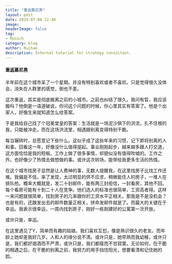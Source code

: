 ```yaml
---
title: "重返慕尼黑"
layout: post
date: 2019-07-08 22:48
image: 
headerImage: false
tag:
- Munich
category: blog
author: Ruihao
description: Internal tutorial for strategy consultant.
---
```


<div class="breaker"></div>

#### 重返慕尼黑

半年前在这个城市呆了一个星期。并没有特别喜欢或者不喜欢。只是觉得很久没体会，消失在人群里的感觉，倒也不差。

这次重返，其实是彻底搬离之前的小城市。之前也纠结了很久。我问有晢，我应该搬吗？他倒是一语道破说，你问这个问题的时候，你心里其实有答案了。他是个出家人，好像生来就知道怎么给答案。

于是我给自己找了个冠冕堂皇的答案：生活就是一场泥沙俱下的洪流，扎不住根的我，只能被冲走。而在这场洪流里，相遇跟别离变得特别干脆。

每当辗转时，总愿意记下些什么。这似乎成了这些年来的习惯，记下即将别离的人和事。回看这一年，好像没什么值得提起。事业刚刚起步，越来越多跟人打交道，这方面恰恰是我的短板。工作上做了很多事情，却貌似没有值得吹嘘的。工作之外，也好像少了热情去做想做的事。或许这次转场，能带给我更多生活的热情。

在这个城市找房子显然是让人费神的事，无数人提醒我，在这里找房子比找工作还难。我偏是不信。来了发现，太过明显的供不应求，稍微能住人的房子，一堆人在排队抢。概率大概就是，发二十封邮件，能有两三封拒信，一封看房，其他不回。每个看房可能有十到二十人在竞争。他们选人的标准也很简单，工资高者得。这样一来问题就很简单，找到房子的几率跟你的工资水平正相关。那我是不是没机会？也是有的，还跟发出去的邮件数量正相关，拼命发邮件就是了。而最大的关键在于幸运。我表示很幸运，一周内找到房子，刚好一栋刚建好的公寓第一次开放。

或许只是，幸运。

在这里遇见了Y，简单而有趣的姑娘。我们喜欢互怼，像是熟识很久的老友。而年龄上她却差我好几岁。人和人的缘分说不清。或许只是，她早熟而我幼稚，或许只是，我们都好烟酒而不严肃，或许只是，我们都瘦而不甘寂寞。无论如何，在干脆的相遇之后，在干脆的别离之前，我努力的用手挡住阳光，想要看清和记住她的脸。

